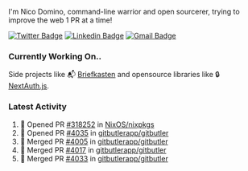
I'm Nico Domino, command-line warrior and open sourcerer, trying to improve the web 1 PR at a time!

[![Twitter Badge](https://img.shields.io/badge/-@ndom91-1ca0f1?style=flat-square&labelColor=1ca0f1&logo=twitter&logoColor=white&link=https://twitter.com/ndom91)](https://twitter.com/ndom91) [![Linkedin Badge](https://img.shields.io/badge/-ndom91-blue?style=flat-square&logo=Linkedin&logoColor=white&link=https://www.linkedin.com/in/ndom91/)](https://www.linkedin.com/in/ndom91/) [![Gmail Badge](https://img.shields.io/badge/-yo@ndo.dev-c14438?style=flat-square&logo=mail.ru&logoColor=white&link=mailto:yo@ndo.dev)](mailto:yo@ndo.dev)

### Currently Working On..

Side projects like 📬 [Briefkasten](https://briefkastenhq.com) and opensource libraries like 🔒 [NextAuth.js](https://github.com/nextauthjs/next-auth).

<!--START_SECTION_PROFILE_VIEWS:readme-info-->
<!--END_SECTION_PROFILE_VIEWS:readme-info-->

<!--START_SECTION_DAILY_COMMIT:readme-info-->
<!--END_SECTION_DAILY_COMMIT:readme-info-->

<!--START_SECTION_WEEKLY_COMMIT:readme-info-->
<!--END_SECTION_WEEKLY_COMMIT:readme-info-->

### Latest Activity

<!--START_SECTION:activity-->
1. 💪 Opened PR [#318252](https://github.com/NixOS/nixpkgs/pull/318252) in [NixOS/nixpkgs](https://github.com/NixOS/nixpkgs)
2. 💪 Opened PR [#4035](https://github.com/gitbutlerapp/gitbutler/pull/4035) in [gitbutlerapp/gitbutler](https://github.com/gitbutlerapp/gitbutler)
3. 🎉 Merged PR [#4005](https://github.com/gitbutlerapp/gitbutler/pull/4005) in [gitbutlerapp/gitbutler](https://github.com/gitbutlerapp/gitbutler)
4. 🎉 Merged PR [#4017](https://github.com/gitbutlerapp/gitbutler/pull/4017) in [gitbutlerapp/gitbutler](https://github.com/gitbutlerapp/gitbutler)
5. 🎉 Merged PR [#4033](https://github.com/gitbutlerapp/gitbutler/pull/4033) in [gitbutlerapp/gitbutler](https://github.com/gitbutlerapp/gitbutler)
<!--END_SECTION:activity-->
